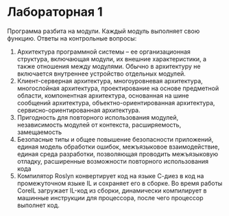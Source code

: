 # Лабораторная 1
Программа разбита на модули. Каждый модуль выполняет свою функцию.
Ответы на контрольные вопросы:
1. Архитектура программной системы – ее организационная структура, включающая модули, их внешние характеристики, а также отношения между модулями. Обычно в архитектуру не включается внутреннее устройство отдельных модулей.
2. Клиент-серверная архитектура, многоуровневая архитектура, многослойная архитектура, проектирование на основе предметной области, компонентная архитектура, основанная на шине сообщений архитектура, объектно-ориентированная архитектура, сервисно-ориентированная архитектура.
3. Пригодность для повторного использования модулей, независимость модулей от контекста, расширяемость, замещаемость
4. Безопасные типы и общее повышение безопасности приложений, единая модель обработки ошибок, межъязыковое взаимодействие, единая среда разработки, позволяющая проводить межъязыковую отладку, расширенные возможности повторного использования кода
5. Компилятор Roslyn конвертирует код на языке С-диез в код на промежуточном языке IL и сохраняет его в сборке. Во время работы CoreIL загружает IL-код из сборки, динамически компилирует в машинные инструкции для процессора, после чего процессор выполнет код.